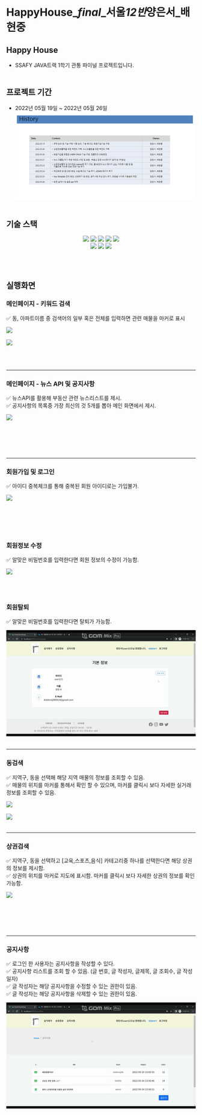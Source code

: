 # HappyHouse_*final*_서울*12반*양은서\_배현중

## Happy House

-  SSAFY JAVA트랙 1학기 관통 파이널 프로젝트입니다.
   <br><br>

## 프로젝트 기간

-  2022년 05월 19일 ~ 2022년 05월 26일
   ![upload](img/일정.png)
   <br><br>

## 기술 스택

<p align="center">
  <img src="https://img.shields.io/badge/API-Kakao_Map-red?style=flat"> 
  <img src="https://img.shields.io/badge/API-Naver_News-6DB33F?style=flat"> 
  <img src="https://img.shields.io/badge/Library-vue_Bootstrap-563D7C?style=flat&logo=bootstrap&logoColor=white"> 
  <img src="https://img.shields.io/badge/Language-Java-007396?style=flat&logo=java&logoColor=white"> 
  <img src="https://img.shields.io/badge/Language-JavaScript-F7DF1E?style=flat&logo=javascript&logoColor=white"><br> 
  <img src="https://img.shields.io/badge/Database-MySql-F80000?style=flat&logo=mysql&logoColor=white"> 
  <img src="https://img.shields.io/badge/Framework-Vue-D22128?style=flat&logo=vue.js&logoColor=white"> 
  <img src="https://img.shields.io/badge/Framework-SpringFramework-6DB33F?style=flat&logo=spring&logoColor=white">
  
  </p>
  <br><br>

## 실행화면

### 메인페이지 - 키워드 검색

✅ 동, 아파트이름 중 검색어의 일부 혹은 전체를 입력하면 관련 매물을 마커로 표시

![](img/아파트검색.gif)

![](img/동검색검색.gif)

<br><br>

---

### 메인페이지 - 뉴스 API 및 공지사항

✅ 뉴스API를 활용해 부동산 관련 뉴스리스트를 제시.
<BR>
✅ 공지사항의 목록중 가장 최신의 것 5개를 뽑아 메인 화면에서 제시.

![](img/뉴스공지사항.gif)

## <br><br>

---

### 회원가입 및 로그인

✅ 아이디 중복체크를 통해 중복된 회원 아이디로는 가입불가.

![](img/회원가입로그인.gif)

## <br><br>

### 회원정보 수정

✅ 알맞은 비밀번호를 입력한다면 회원 정보의 수정이 가능함.

![](img/회원정보수정.gif)

<br><br>

### 회원탈퇴

✅ 알맞은 비밀번호를 입력한다면 탈퇴가 가능함.

![](img/회원탈퇴.gif)
<br><br>

---

### 동검색

✅ 지역구, 동을 선택해 해당 지역 매물의 정보를 조회할 수 있음.<br>
✅ 매물의 위치를 마커를 통해서 확인 할 수 있으며, 마커를 클릭시 보다 자세한 실거래 정보를 조회할 수 있음.

![](img/동선택.gif)

![](img/동검색.gif)
<br><br>

---

### 상권검색

✅ 지역구, 동을 선택하고 [교육,스포츠,음식] 카테고리중 하나를 선택한다면 해당 상권의 정보를 제시함.<br>
✅ 상권의 위치를 마커로 지도에 표시함. 마커를 클릭시 보다 자세한 상권의 정보를 확인가능함.

![](img/상권.gif)

## <br><br>

---

### 공지사항

✅ 로그인 한 사용자는 공지사항을 작성할 수 있다. <br>
✅ 공지사항 리스트를 조회 할 수 있음. (글 번호, 글 작성자, 글제목, 글 조회수, 글 작성일자)<br>
✅ 글 작성자는 해당 공지사항을 수정할 수 있는 권한이 있음. <br>
✅ 글 작성자는 해당 공지사항을 삭제할 수 있는 권한이 있음.

![](img/글등록.gif)
